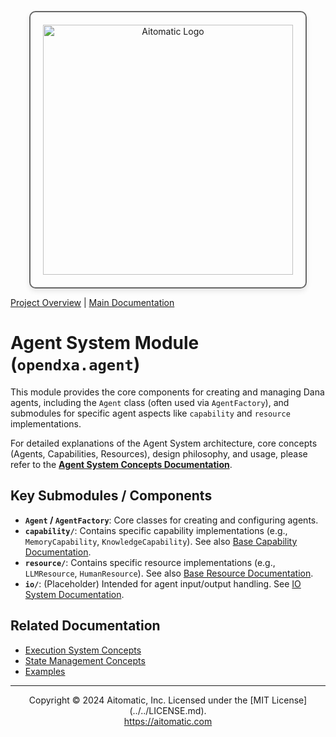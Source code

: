 <!-- markdownlint-disable MD041 -->
<!-- markdownlint-disable MD033 -->
<p align="center">
  <img src="https://cdn.prod.website-files.com/62a10970901ba826988ed5aa/62d942adcae82825089dabdb_aitomatic-logo-black.png" alt="Aitomatic Logo" width="400" style="border: 2px solid #666; border-radius: 10px; padding: 20px; box-shadow: 0 4px 8px rgba(0,0,0,0.1);"/>
</p>

[Project Overview](../../README.md) | [Main Documentation](../../docs/README.md)

# Agent System Module (`opendxa.agent`)

This module provides the core components for creating and managing Dana agents, including the `Agent` class (often used via `AgentFactory`), and submodules for specific agent aspects like `capability` and `resource` implementations.

For detailed explanations of the Agent System architecture, core concepts (Agents, Capabilities, Resources), design philosophy, and usage, please refer to the **[Agent System Concepts Documentation](../../docs/details/agent_system.md)**.

## Key Submodules / Components

- **`Agent` / `AgentFactory`**: Core classes for creating and configuring agents.
- **`capability/`**: Contains specific capability implementations (e.g., `MemoryCapability`, `KnowledgeCapability`). See also [Base Capability Documentation](../../docs/details/capability_system.md).
- **`resource/`**: Contains specific resource implementations (e.g., `LLMResource`, `HumanResource`). See also [Base Resource Documentation](../../docs/details/resource_system.md).
- **`io/`**: (Placeholder) Intended for agent input/output handling. See [IO System Documentation](../../common/io/README.md).

## Related Documentation

- [Execution System Concepts](../../docs/details/base_execution.md)
- [State Management Concepts](../../docs/details/state_management.md)
- [Examples](../../examples/README.md)

---
<p align="center">
Copyright © 2024 Aitomatic, Inc. Licensed under the [MIT License](../../LICENSE.md).
<br/>
<a href="https://aitomatic.com">https://aitomatic.com</a>
</p>
